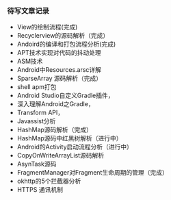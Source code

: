 ### 待写文章记录

- View的绘制流程(完成)
- Recyclerview的源码解析（完成）
- Andoird的编译和打包流程分析(完成)
- APT技术实现对代码的抖动处理
- ASM技术
- Android中Resources.arsc详解
- SparseArray 源码解析（完成）
- shell apm打包
- Android Studio自定义Gradle插件，
- 深入理解Android之Gradle，
- Transform API，
- Javassist分析
- HashMap源码解析（完成）
- HashMap源码中红黑树解析（进行中）
- Android的Activity启动流程分析（进行中）
- CopyOnWriteArrayList源码解析
- AsynTask源码
- FragmentManager对Fragment生命周期的管理（完成）
- okhttp的5个拦截器分析
- HTTPS 通讯机制

